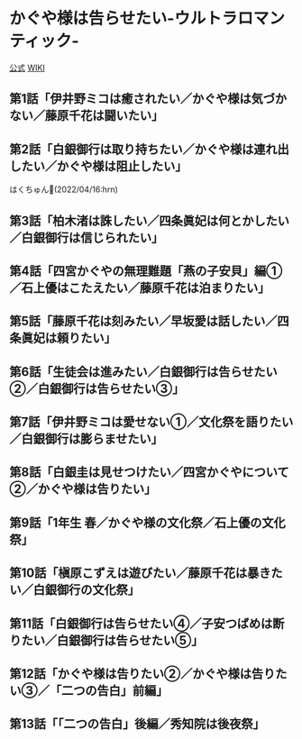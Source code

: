 # かぐや様は告らせたい-ウルトラロマンティック-

[公式](https://kaguya.love/) 
[WIKI](https://ja.wikipedia.org/wiki/%E3%81%8B%E3%81%90%E3%82%84%E6%A7%98%E3%81%AF%E5%91%8A%E3%82%89%E3%81%9B%E3%81%9F%E3%81%84%E3%80%9C%E5%A4%A9%E6%89%8D%E3%81%9F%E3%81%A1%E3%81%AE%E6%81%8B%E6%84%9B%E9%A0%AD%E8%84%B3%E6%88%A6%E3%80%9C) 

## 第1話「伊井野ミコは癒されたい／かぐや様は気づかない／藤原千花は闘いたい」

## 第2話「白銀御行は取り持ちたい／かぐや様は連れ出したい／かぐや様は阻止したい」

はくちゅん:sneezing_face:(2022/04/16:hrn)

## 第3話「柏木渚は誅したい／四条眞妃は何とかしたい／白銀御行は信じられたい」

## 第4話「四宮かぐやの無理難題「燕の子安貝」編①／石上優はこたえたい／藤原千花は泊まりたい」

## 第5話「藤原千花は刻みたい／早坂愛は話したい／四条眞妃は頼りたい」

## 第6話「生徒会は進みたい／白銀御行は告らせたい②／白銀御行は告らせたい③」

## 第7話「伊井野ミコは愛せない①／文化祭を語りたい／白銀御行は膨らませたい」

## 第8話「白銀圭は見せつけたい／四宮かぐやについて②／かぐや様は告りたい」

## 第9話「1年生 春／かぐや様の文化祭／石上優の文化祭」

## 第10話「槇原こずえは遊びたい／藤原千花は暴きたい／白銀御行の文化祭」

## 第11話「白銀御行は告らせたい④／子安つばめは断りたい／白銀御行は告らせたい⑤」

## 第12話「かぐや様は告りたい②／かぐや様は告りたい③／「二つの告白」前編」

## 第13話「「二つの告白」後編／秀知院は後夜祭」
